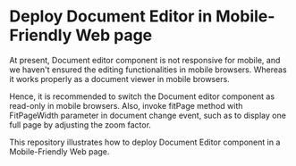 # Deploy Document Editor in Mobile-Friendly Web page

At present, Document editor component is not responsive for mobile, and we haven't ensured the editing functionalities in mobile browsers. Whereas it works properly as a document viewer in mobile browsers.

Hence, it is recommended to switch the Document editor component as read-only in mobile browsers. Also, invoke fitPage method with FitPageWidth parameter in document change event, such as to display one full page by adjusting the zoom factor.

This repository illustrates how to deploy Document Editor component in a Mobile-Friendly Web page.
